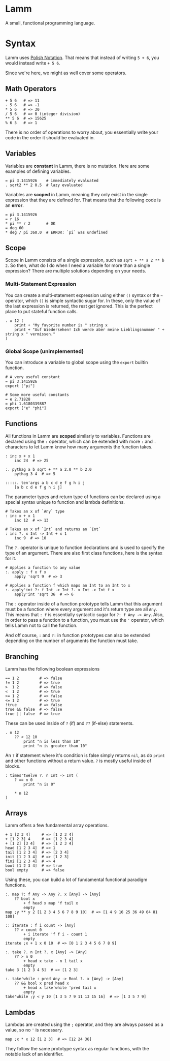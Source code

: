 # Lamm

A small, functional programming language.

# Syntax

Lamm uses [Polish Notation](https://en.wikipedia.org/wiki/Polish_notation).
That means that instead of writing `5 + 6`, you would instead write `+ 5 6`.

Since we're here, we might as well cover some operators.

## Math Operators

```
+ 5 6   # => 11
- 5 6   # => -1
* 5 6   # => 30
/ 5 6   # => 0 (integer division)
** 5 6  # => 15625
% 6 5   # => 1
```

There is no order of operations to worry about, you essentially write your code in the order it should be evaluated in.

## Variables

Variables are **constant** in Lamm, there is no mutation. Here are some examples of defining variables.

```
= pi 3.1415926    # immediately evaluated
. sqrt2 ** 2 0.5  # lazy evaluated
```

Variables are **scoped** in Lamm, meaning they only exist in the single expression that they are defined for. That means that the following code is an **error**.

```
= pi 3.1415926
= r 16
* pi ** r 2       # OK
= deg 60
* deg / pi 360.0  # ERROR: `pi` was undefined
```

## Scope

Scope in Lamm consists of a single expression, such as `sqrt + ** a 2 ** b 2`. So then, what do I do when I need a variable for more than a single expression? There are multiple solutions depending on your needs.

### Multi-Statement Expression

You can create a multi-statement expression using either `()` syntax or the `~` operator, which `()` is simple syntactic sugar for. In these, only the value of the last expression is returned, the rest get ignored. This is the perfect place to put stateful function calls.

```
. x 12 (
	print + "My favorite number is " string x
	print + "Auf Wiedersehen! Ich werde aber meine Lieblingsnummer " + string x " vermissen."
)
```

### Global Scope (unimplemented)

You can introduce a variable to global scope using the `export` builtin function.

```
# A very useful constant
= pi 3.1415926
export ["pi"]

# Some more useful constants
= e 2.71828
= phi 1.6180339887
export ["e" "phi"]
```

## Functions

All functions in Lamm are **scoped** similarly to variables. Functions are declared using the `:` operator, which can be extended with more `:` and `.` characters to let Lamm know how many arguments the function takes.

```
: inc x + x 1
	inc 24  # => 25

:. pythag a b sqrt + ** a 2.0 ** b 2.0
	pythag 3 4  # => 5

:::::. ten'args a b c d e f g h i j
	[a b c d e f g h i j]
```

The parameter types and return type of functions can be declared using a special syntax unique to function and lambda definitions.

```
# Takes an x of `Any` type
: inc x + x 1
	inc 12  # => 13

# Takes an x of `Int` and returns an `Int`
: inc ?. x Int -> Int + x 1
	inc 9  # => 10
```

The `?.` operator is unique to function declarations and is used to specify the type of an argument. There are also first class functions, here is the syntax for it.

```
# Applies a function to any value
:. apply : f x f x
	apply 'sqrt 9  # => 3

# Applies a function f which maps an Int to an Int to x
:. apply'int ?: f Int -> Int ?. x Int -> Int f x
	apply'int 'sqrt 36  # => 6
```

The `:` operator inside of a function prototype tells Lamm that this argument must be a function where every argument and it's return type are all `Any`. This means that `: f` is essentially syntactic sugar for `?: f Any -> Any`. Also, in order to pass a function to a function, you must use the `'` operator, which tells Lamm not to call the function.

And off course, `:` and `?:` in function prototypes can also be extended depending on the number of arguments the function must take.

## Branching

Lamm has the following boolean expressions

```
== 1 2         # => false
!= 1 2         # => true
>  1 2         # => false
<  1 2         # => true
>= 1 2         # => false
<= 1 2         # => true
!true          # => false
true && false  # => false
true || false  # => true
```

These can be used inside of `?` (if) and `??` (if-else) statements.

```
. n 12
	?? < 12 10
		print "n is less than 10"
		print "n is greater than 10"
```

An `?` if statement where it's condition is false simply returns `nil`, as do `print` and other functions without a return value. `?` is mostly useful inside of blocks.

```
: times'twelve ?. n Int -> Int (
	? == n 0
		print "n is 0"

	* n 12
)
```

## Arrays

Lamm offers a few fundamental array operations.

```
+ 1 [2 3 4]     # => [1 2 3 4]
+ [1 2 3] 4     # => [1 2 3 4]
+ [1 2] [3 4]   # => [1 2 3 4]
head [1 2 3 4]  # => 1
tail [1 2 3 4]  # => [2 3 4]
init [1 2 3 4]  # => [1 2 3]
fini [1 2 3 4]  # => 4
bool [1 2 3 4]  # => true
bool empty      # => false
```

Using these, you can build a lot of fundamental functional paradigm functions.

```
:. map ?: f Any -> Any ?. x [Any] -> [Any]
	?? bool x
		+ f head x map 'f tail x
		empty
map ;y ** y 2 [1 2 3 4 5 6 7 8 9 10]  # => [1 4 9 16 25 36 49 64 81 100]

:: iterate : f i count -> [Any]
	?? > count 0 
		+ i iterate 'f f i - count 1
		empty
iterate ;x + 1 x 0 10  # => [0 1 2 3 4 5 6 7 8 9]

:. take ?. n Int ?. x [Any] -> [Any]
	?? > n 0
		+ head x take - n 1 tail x
		empty
take 3 [1 2 3 4 5]  # => [1 2 3]

:. take'while : pred Any -> Bool ?. x [Any] -> [Any]
	?? && bool x pred head x
		+ head x take'while 'pred tail x
		empty
take'while ;y < y 10 [1 3 5 7 9 11 13 15 16]  # => [1 3 5 7 9]
```

## Lambdas

Lambdas are created using the `;` operator, and they are always passed as a value, so no `'` is necessary.


```
map ;x * x 12 [1 2 3]  # => [12 24 36]
```

They follow the same prototype syntax as regular functions, with the notable lack of an identifier.